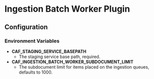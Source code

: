 # Ingestion Batch Worker Plugin

## Configuration

### Environment Variables

- **CAF_STAGING_SERVICE_BASEPATH**
  - The staging service base path, required.
- **CAF_INGESTION_BATCH_WORKER_SUBDOCUMENT_LIMIT**
  - The subdocument limit for items placed on the ingestion queues, defaults to 1000.
